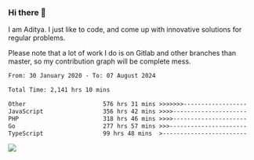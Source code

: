 ### Hi there 👋

I am Aditya. I just like to code, and come up with innovative solutions for regular problems.

Please note that a lot of work I do is on Gitlab and other branches than master, so my contribution graph will be complete mess.

<!--START_SECTION:waka-->

```txt
From: 30 January 2020 - To: 07 August 2024

Total Time: 2,141 hrs 10 mins

Other                      576 hrs 31 mins >>>>>>>------------------   26.93 %
JavaScript                 356 hrs 42 mins >>>>---------------------   16.66 %
PHP                        318 hrs 46 mins >>>>---------------------   14.89 %
Go                         277 hrs 57 mins >>>----------------------   12.98 %
TypeScript                 99 hrs 48 mins  >------------------------   04.66 %
```

<!--END_SECTION:waka-->

![](https://komarev.com/ghpvc/?username=BrainBuzzer)
